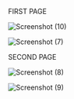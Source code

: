 FIRST PAGE

![Screenshot (10)](https://github.com/ReyDomic/youtube_clone/assets/106368233/939ce3cc-fd19-468f-b9a2-b4f55878b9ee)


![Screenshot (7)](https://github.com/ReyDomic/youtube_clone/assets/106368233/d74c7ca8-0d67-44f7-8499-34ed7e953f41)

SECOND PAGE

![Screenshot (8)](https://github.com/ReyDomic/youtube_clone/assets/106368233/c22df630-afac-4b0c-82da-012399cf99c5)


![Screenshot (9)](https://github.com/ReyDomic/youtube_clone/assets/106368233/697cc115-b966-48e1-a45e-e0738acef56f)
